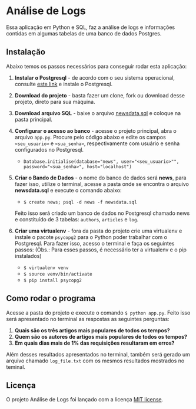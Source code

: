 
# Análise de Logs
Essa aplicação em Python e SQL, faz a análise de logs e informações contidas em algumas tabelas de uma banco de dados Postgres.

## Instalação
Abaixo temos os passos necessários para conseguir rodar esta aplicação:


1. **Instalar o Postgresql** - de acordo com o seu sistema operacional, consulte [este link](https://www.postgresql.org/download/) e instale o Postgresql.
2. **Download do projeto** - basta fazer um clone, fork ou download desse projeto, direto para sua máquina.
3. **Download arquivo SQL** - baixe o arquivo [newsdata.sql](https://drive.google.com/file/d/1PQjt7EZUyWXg0JVEBpSqhXt42jXOsUW0/view?usp=sharing) e coloque na pasta principal.
4. **Configurar o acesso ao banco** - acesse o projeto principal, abra o arquivo `app.py`. Procure pelo código abaixo e edite os campos `<seu_usuario>` e `<sua_senha>`, respectivamente com usuário e senha configurados no Postgresql.

    * `Database.initialise(database="news",
                        user="<seu_usuario>"",
                        password="<sua_senha>",
                        host="localhost")`


5. **Criar o Bando de Dados** - o nome do banco de dados será **news**, para fazer isso, utilize o terminal, acesse a pasta onde se encontra o arquivo **newsdata.sql** e execute o comando abaixo:
    * `$ create news; psql -d news -f newsdata.sql`

    Feito isso será criado um banco de dados no Postgresql chamado news e constituído de 3 tabelas: `authors`, `articles` e `log`.

6. **Criar uma virtualenv** - fora da pasta do projeto crie uma virtualenv e instale o pacote `psycopg2` para o Python poder trabalhar com o Postgresql. Para fazer isso, acesso o terminal e faça os seguintes passos: (Obs.: Para esses passos, é necessário ter a virtualenv e o pip instalados)
    * `$ virtualenv venv`
    * `$ source venv/bin/activate`
    * `$ pip install psycopg2`

## Como rodar o programa
Acesse a pasta do projeto e execute o comando `$ python app.py`. Feito isso será apresentado no terminal as respostas as seguintes perguntas:

  1. **Quais são os três artigos mais populares de todos os tempos?**
  2. **Quem são os autores de artigos mais populares de todos os tempos?**
  3. **Em quais dias mais de 1% das requisições resultaram em erros?**

Além desses resultados apresentados no terminal, também será gerado um arquivo chamado `log_file.txt` com os mesmos resultados mostrados no teminal.

## Licença
O projeto Análise de Logs foi lançado com a licença [MIT
license](https://github.com/atom-community/markdown-preview-plus/blob/master/LICENSE.md).

